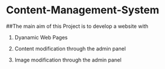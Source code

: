 # Content-Management-System
##The main aim of this Project is to develop a website with

1. Dyanamic Web Pages

2. Content modification through the admin panel

3. Image modification through the admin panel
